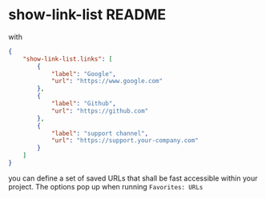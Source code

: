 # show-link-list README

with 

```json
{
    "show-link-list.links": [
        {
            "label": "Google",
            "url": "https://www.google.com"
        },
        {
            "label": "Github",
            "url": "https://github.com"
        },
        {
            "label": "support channel",
            "url": "https://support.your-company.com"
        }
    ]
}
```

you can define a set of saved URLs that shall be fast accessible within your project.
The options pop up when running `Favorites: URLs` 
